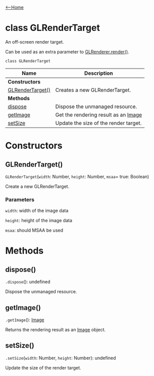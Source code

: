 [<--Home](index.html)

# class GLRenderTarget

An off-screen render target.

Can be used as an extra parameter to [GLRenderer.render()](GLRenderer.html#render).

`class GLRenderTarget`

| Name                                                          | Description                                                    |
| --------------------------------------------------------------| -------------------------------------------------------------- |
| **Constructors**                                              |                                                                |
| [GLRenderTarget()](#glrendertarget)                           | Creates a new GLRenderTarget.                                  |
| **Methods**                                                   |                                                                |
| [dispose](#dispose)                                           | Dispose the unmanaged resource.                                |
| [getImage](#getimage)                                         | Get the rendering result as an [Image](Image.html)             |
| [setSize](#setsize)                                           | Update the size of the render target.                          |

# Constructors

## GLRenderTarget()

`GLRenderTarget`(`width`: Number, `height`: Number, `msaa`= true: Boolean)

Create a new GLRenderTarget.

### Parameters

`width`: width of the image data

`height`: height of the image data

`msaa`: should MSAA be used

# Methods

## dispose()

`.dispose`(): undefined

Dispose the unmanaged resource.

## getImage()

`.getImage`(): [Image](Image.html)

Returns the rendering result as an [Image](Image.html) object.

## setSize()

`.setSize`(`width`: Number, `height`: Number): undefined

Update the size of the render target.
